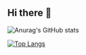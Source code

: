 ## Hi there 👋
![Anurag's GitHub stats](https://github-readme-stats.vercel.app/api?username=raeraeraee&show_icons=true&theme=default)

[![Top Langs](https://github-readme-stats.vercel.app/api/top-langs/?username=raeraeraee&layout=compact)](https://github.com/raeraeraee/github-readme-stats)


<!--
**raeraeraee/raeraeraee** is a ✨ _special_ ✨ repository because its `README.md` (this file) appears on your GitHub profile.

Here are some ideas to get you started:

- 🔭 I’m currently working on ...
- 🌱 I’m currently learning ...
- 👯 I’m looking to collaborate on ...
- 🤔 I’m looking for help with ...
- 💬 Ask me about ...
- 📫 How to reach me: ...
- 😄 Pronouns: ...
- ⚡ Fun fact: ...
-->
